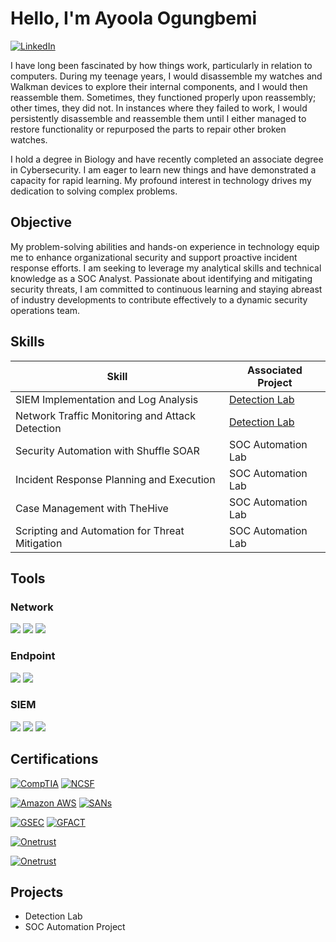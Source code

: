 # Hello, I'm Ayoola Ogungbemi

[![LinkedIn](https://img.shields.io/badge/-LinkedIn-0072b1?&style=for-the-badge&logo=linkedin&logoColor=white)](https://www.linkedin.com/in/ayo-gbemi-1143b2216 "Ayoola's LinkedIn Profile")

I have long been fascinated by how things work, particularly in relation to computers. During my teenage years, I would disassemble my watches and Walkman devices to explore their internal components, and I would then reassemble them. Sometimes, they functioned properly upon reassembly; other times, they did not. In instances where they failed to work, I would persistently disassemble and reassemble them until I either managed to restore functionality or repurposed the parts to repair other broken watches.

I hold a degree in Biology and have recently completed an associate degree in Cybersecurity. I am eager to learn new things and have demonstrated a capacity for rapid learning. My profound interest in technology drives my dedication to solving complex problems.

## Objective
My problem-solving abilities and hands-on experience in technology equip me to enhance organizational security and support proactive incident response efforts. I am seeking to leverage my analytical skills and technical knowledge as a SOC Analyst. Passionate about identifying and mitigating security threats, I am committed to continuous learning and staying abreast of industry developments to contribute effectively to a dynamic security operations team.
## Skills

| Skill                                         | Associated Project         |
|-----------------------------------------------|----------------------------|
| SIEM Implementation and Log Analysis          | <a href="https://google.com">Detection Lab</a>|
| Network Traffic Monitoring and Attack Detection | <a href="https://google.com">Detection Lab</a>|
| Security Automation with Shuffle SOAR         | SOC Automation Lab|
| Incident Response Planning and Execution      | SOC Automation Lab|
| Case Management with TheHive                  | SOC Automation Lab|
| Scripting and Automation for Threat Mitigation | SOC Automation Lab|

## Tools


### Network
<div>
    <img src="https://img.shields.io/badge/-Wireshark-1679A7?&style=for-the-badge&logo=Wireshark&logoColor=white" />
    <img src="https://img.shields.io/badge/-Suricata-EF3B2D?&style=for-the-badge&logo=Suricata&logoColor=white" />
    <img src="https://img.shields.io/badge/-Zeek-777BB4?&style=for-the-badge&logo=Zeek&logoColor=white" />
</div>

### Endpoint
<div>
    <img src="https://img.shields.io/badge/-Microsoft_Defender_for_Endpoint-00A4EF?&style=for-the-badge&logo=Microsoft&logoColor=white" />
    <img src="https://img.shields.io/badge/-Velociraptor-4B275F?&style=for-the-badge&logo=Velociraptor&logoColor=white" />
</div>

### SIEM
<div>
    <img src="https://img.shields.io/badge/-Microsoft_Sentinel-0078D4?&style=for-the-badge&logo=Microsoft&logoColor=white" />
    <img src="https://img.shields.io/badge/-Splunk-000000?&style=for-the-badge&logo=Splunk&logoColor=white" />
    <img src="https://img.shields.io/badge/-Elastic-005571?&style=for-the-badge&logo=Elastic&logoColor=white" />
</div>

## Certifications

[![CompTIA](https://img.shields.io/badge/Security%2B-Black?style=for-the-badge&logo=Comptia&logoSize=auto&color=%23ff0000)](https://www.credly.com/badges/62ac297d-db6e-4fe8-b478-daaedccbc4d2/public_url "Ayoola's Security+ Cert")
[![NCSF](https://img.shields.io/badge/NCSF-FINALIST-WHITE?style=for-the-badge&logo=ONETRUST&logoSize=auto&labelColor=%23002147&color=%231E90FF)
](https://badgr.com/public/assertions/Ui66hGQSTJijT9aJC4RkjA?identity__email=aogungbemi1@student.ccc.edu "National Cybrsecurity Scholarship Foundation")

[![Amazon AWS](https://img.shields.io/badge/Cloud-Practitioner-Orange?style=for-the-badge&logo=Amazon&logoSize=auto&color=%23FFA500)](https://www.credly.com/badges/c1dae5b9-c946-4b5e-93cd-7c2ee44b9e31/public_urll "Ayoola's Amazon AWS Cert")
[![SANs](https://img.shields.io/badge/SANS-ALUMNI-WHITE?style=for-the-badge&logo=ONETRUST&logoSize=auto&labelColor=%231F456E&color=%23FFFFFF)
](https://badgr.com/public/assertions/zOBQBD8WST6BdaC2E0MPsQ "SANS Alumni")

[![GSEC](https://img.shields.io/badge/GIAC-SECURITY-BLUE?style=for-the-badge&logo=SANS&logoSize=auto&labelColor=%23d4af37&color=%230000FF)](https://www.credly.com/badges/2db9107f-d523-4da2-b8ed-a44bc7833649 "Ayoola's GSEC Cert")
[![GFACT](https://img.shields.io/badge/GIAC-GFACT-BLUE?style=for-the-badge&logo=SANS&logoSize=auto&labelColor=%23d4af37&color=%230000FF)](https://www.credly.com/badges/44d4a904-458f-4a73-99d4-95a9cf344c1c/linked_in_profile "Ayoola's GFACT Cert")

[![Onetrust](https://img.shields.io/badge/Onetrust-GRC-Professional?style=for-the-badge&logo=ONETRUST&logoSize=auto&labelColor=%23056608&color=%23D3D3D3)
](https://www.credly.com/badges/c15fd2fb-a34b-4aa1-832c-542f603f6786/public_url
 "Ayoola's Onetrust Cert")
 
[![Onetrust](https://img.shields.io/badge/Onetrust-TechRisk%26Compliance-Professional?style=for-the-badge&logo=ONETRUST&logoSize=auto&labelColor=%23056608&color=%23D3D3D3)
](https://www.credly.com/badges/4f3bb644-e54f-48c9-8ba9-8d49fa569ad5/public_url "Ayoola's Onetrust Cert")

## Projects
- Detection Lab
- SOC Automation Project
